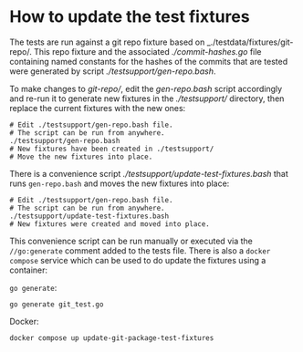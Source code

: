 # How to update the test fixtures

The tests are run against a git repo fixture based on _./testdata/fixtures/git-repo/.
This repo fixture and the associated _./commit-hashes.go_ file containing named
constants for the hashes of the commits that are tested were generated by script
_./testsupport/gen-repo.bash_.

To make changes to _git-repo/_, edit the _gen-repo.bash_ script accordingly and
re-run it to generate new fixtures in the _./testsupport/_ directory, then replace
the current fixtures with the new ones:

```shell
# Edit ./testsupport/gen-repo.bash file.
# The script can be run from anywhere.
./testsupport/gen-repo.bash
# New fixtures have been created in ./testsupport/
# Move the new fixtures into place.
```
 
There is a convenience script _./testsupport/update-test-fixtures.bash_ that
runs `gen-repo.bash` and moves the new fixtures into place:

```shell
# Edit ./testsupport/gen-repo.bash file.
# The script can be run from anywhere.
./testsupport/update-test-fixtures.bash
# New fixtures were created and moved into place.
```

This convenience script can be run manually or executed via the `//go:generate`
comment added to the tests file.  There is also a `docker compose` service which
can be used to do update the fixtures using a container:

`go generate`:

```shell
go generate git_test.go
```

Docker:

```shell
docker compose up update-git-package-test-fixtures
```
